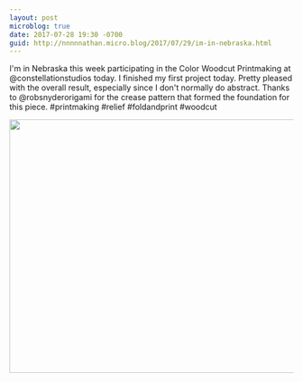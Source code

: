 ```yaml
---
layout: post
microblog: true
date: 2017-07-28 19:30 -0700
guid: http://nnnnnathan.micro.blog/2017/07/29/im-in-nebraska.html
---
```

I'm in Nebraska this week participating in the Color Woodcut Printmaking at @constellationstudios today. I finished my first project today. Pretty pleased with the overall result, especially since I don't normally do abstract. Thanks to @robsnyderorigami  for the crease pattern that formed the foundation for this piece. #printmaking #relief #foldandprint #woodcut

<img src="http://nnnnnathan.micro.blog/uploads/2017/f71605627f.jpg" width="600" height="449" />
